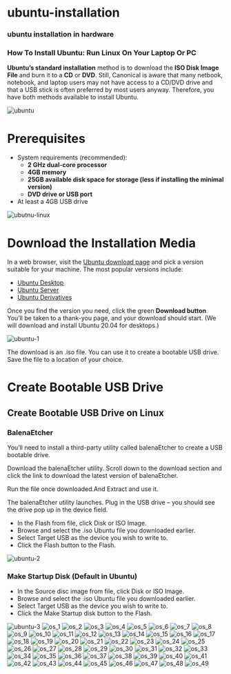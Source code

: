 # ubuntu-installation
### ubuntu installation in hardware
### How To Install Ubuntu: Run Linux On Your Laptop Or PC

**Ubuntu’s standard installation** method is to download the **ISO Disk Image File** and burn it to a **CD** or **DVD**. Still, Canonical is aware that many netbook, notebook, and laptop users may not have access to a CD/DVD drive and that a USB stick is often preferred by most users anyway. Therefore, you have both methods available to install Ubuntu.

![ubuntu](https://github.com/selvaraj-kuppusamy/ubuntu-installation/blob/main/assets/ubuntu.jpg)

# Prerequisites
- System requirements (recommended):
  - **2 GHz dual-core processor**
  - **4GB memory**
  - **25GB available disk space for storage (less if installing the minimal version)**
  - **DVD drive or USB port**
- At least a 4GB USB drive

![ubutnu-linux](https://github.com/selvaraj-kuppusamy/ubuntu-installation/blob/main/assets/ubuntu-linux.jpg)

# Download the Installation Media

In a web browser, visit the [Ubuntu download page](https://ubuntu.com/download) and pick a version suitable for your machine. The most popular versions include:
- [Ubuntu Desktop](https://ubuntu.com/download/desktop)
- [Ubuntu Server](https://ubuntu.com/download/server)
- [Ubuntu Derivatives](https://ubuntu.com/download/flavours)

Once you find the version you need, click the green **Download button**. You’ll be taken to a thank-you page, and your download should start. (We will download and install Ubuntu 20.04 for desktops.)

![ubuntu-1](https://github.com/selvaraj-kuppusamy/ubuntu-installation/blob/main/assets/ubuntu-1.png)

The download is an .iso file. You can use it to create a bootable USB drive.
Save the file to a location of your choice.

# Create Bootable USB Drive
## Create Bootable USB Drive on Linux
### BalenaEtcher

You’ll need to install a third-party utility called balenaEtcher to create a USB bootable drive.

Download the balenaEtcher utility. Scroll down to the download section and click the link to download the latest version of balenaEtcher.

Run the file once downloaded.And Extract and use it.

 The balenaEtcher utility launches. Plug in the USB drive – you should see the drive pop up in the device field.

- In the Flash from file, click Disk or ISO Image.
- Browse and select the .iso Ubuntu file you downloaded earlier.
- Select  Target USB as the device you wish to write to.
- Click the Flash button to the Flash.

![ubuntu-2](https://github.com/selvaraj-kuppusamy/ubuntu-installation/blob/main/assets/ubuntu-2.png)

### Make Startup Disk (Default in Ubuntu)

- In the Source disc image from file, click Disk or ISO Image.
- Browse and select the .iso Ubuntu file you downloaded earlier.
- Select  Target USB as the device you wish to write to.
- Click the Make Startup disk button to the Flash.
 
![ubuntu-3](https://github.com/selvaraj-kuppusamy/ubuntu-installation/blob/main/assets/ubuntu-3.png)
![os_1](https://github.com/selvaraj-kuppusamy/ubuntu-installation/blob/main/assets/os_1.jpg)
![os_2](https://github.com/selvaraj-kuppusamy/ubuntu-installation/blob/main/assets/os_2.jpg)
![os_3](https://github.com/selvaraj-kuppusamy/ubuntu-installation/blob/main/assets/os_3.jpg)
![os_4](https://github.com/selvaraj-kuppusamy/ubuntu-installation/blob/main/assets/os_4.jpg)
![os_5](https://github.com/selvaraj-kuppusamy/ubuntu-installation/blob/main/assets/os_5.jpg)
![os_6](https://github.com/selvaraj-kuppusamy/ubuntu-installation/blob/main/assets/os_6.jpg)
![os_7](https://github.com/selvaraj-kuppusamy/ubuntu-installation/blob/main/assets/os_7.jpg)
![os_8](https://github.com/selvaraj-kuppusamy/ubuntu-installation/blob/main/assets/os_8.jpg)
![os_9](https://github.com/selvaraj-kuppusamy/ubuntu-installation/blob/main/assets/os_9.jpg)
![os_10](https://github.com/selvaraj-kuppusamy/ubuntu-installation/blob/main/assets/os_10.jpg)
![os_11](https://github.com/selvaraj-kuppusamy/ubuntu-installation/blob/main/assets/os_11.jpg)
![os_12](https://github.com/selvaraj-kuppusamy/ubuntu-installation/blob/main/assets/os_12.jpg)
![os_13](https://github.com/selvaraj-kuppusamy/ubuntu-installation/blob/main/assets/os_13.jpg)
![os_14](https://github.com/selvaraj-kuppusamy/ubuntu-installation/blob/main/assets/os_14.jpg)
![os_15](https://github.com/selvaraj-kuppusamy/ubuntu-installation/blob/main/assets/os_15.jpg)
![os_16](https://github.com/selvaraj-kuppusamy/ubuntu-installation/blob/main/assets/os_16.jpg)
![os_17](https://github.com/selvaraj-kuppusamy/ubuntu-installation/blob/main/assets/os_17.jpg)
![os_18](https://github.com/selvaraj-kuppusamy/ubuntu-installation/blob/main/assets/os_18.jpg)
![os_19](https://github.com/selvaraj-kuppusamy/ubuntu-installation/blob/main/assets/os_19.jpg)
![os_20](https://github.com/selvaraj-kuppusamy/ubuntu-installation/blob/main/assets/os_20.jpg)
![os_21](https://github.com/selvaraj-kuppusamy/ubuntu-installation/blob/main/assets/os_21.jpg)
![os_22](https://github.com/selvaraj-kuppusamy/ubuntu-installation/blob/main/assets/os_22.jpg)
![os_23](https://github.com/selvaraj-kuppusamy/ubuntu-installation/blob/main/assets/os_23.jpg)
![os_24](https://github.com/selvaraj-kuppusamy/ubuntu-installation/blob/main/assets/os_24.jpg)
![os_25](https://github.com/selvaraj-kuppusamy/ubuntu-installation/blob/main/assets/os_25.jpg)
![os_26](https://github.com/selvaraj-kuppusamy/ubuntu-installation/blob/main/assets/os_26.jpg)
![os_27](https://github.com/selvaraj-kuppusamy/ubuntu-installation/blob/main/assets/os_27.jpg)
![os_28](https://github.com/selvaraj-kuppusamy/ubuntu-installation/blob/main/assets/os_28.jpg)
![os_29](https://github.com/selvaraj-kuppusamy/ubuntu-installation/blob/main/assets/os_29.jpg)
![os_30](https://github.com/selvaraj-kuppusamy/ubuntu-installation/blob/main/assets/os_30.jpg)
![os_31](https://github.com/selvaraj-kuppusamy/ubuntu-installation/blob/main/assets/os_31.jpg)
![os_32](https://github.com/selvaraj-kuppusamy/ubuntu-installation/blob/main/assets/os_32.jpg)
![os_33](https://github.com/selvaraj-kuppusamy/ubuntu-installation/blob/main/assets/os_33.jpg)
![os_34](https://github.com/selvaraj-kuppusamy/ubuntu-installation/blob/main/assets/os_34.jpg)
![os_35](https://github.com/selvaraj-kuppusamy/ubuntu-installation/blob/main/assets/os_35.jpg)
![os_36](https://github.com/selvaraj-kuppusamy/ubuntu-installation/blob/main/assets/os_36.jpg)
![os_37](https://github.com/selvaraj-kuppusamy/ubuntu-installation/blob/main/assets/os_37.jpg)
![os_38](https://github.com/selvaraj-kuppusamy/ubuntu-installation/blob/main/assets/os_38.jpg)
![os_39](https://github.com/selvaraj-kuppusamy/ubuntu-installation/blob/main/assets/os_39.jpg)
![os_40](https://github.com/selvaraj-kuppusamy/ubuntu-installation/blob/main/assets/os_40.jpg)
![os_41](https://github.com/selvaraj-kuppusamy/ubuntu-installation/blob/main/assets/os_41.jpg)
![os_42](https://github.com/selvaraj-kuppusamy/ubuntu-installation/blob/main/assets/os_42.jpg)
![os_43](https://github.com/selvaraj-kuppusamy/ubuntu-installation/blob/main/assets/os_43.jpg)
![os_44](https://github.com/selvaraj-kuppusamy/ubuntu-installation/blob/main/assets/os_44.jpg)
![os_45](https://github.com/selvaraj-kuppusamy/ubuntu-installation/blob/main/assets/os_45.jpg)
![os_46](https://github.com/selvaraj-kuppusamy/ubuntu-installation/blob/main/assets/os_46.jpg)
![os_47](https://github.com/selvaraj-kuppusamy/ubuntu-installation/blob/main/assets/os_47.jpg)
![os_48](https://github.com/selvaraj-kuppusamy/ubuntu-installation/blob/main/assets/os_48.png)
![os_49](https://github.com/selvaraj-kuppusamy/ubuntu-installation/blob/main/assets/os_49.png)

